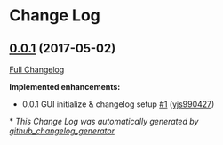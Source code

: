 # Change Log

## [0.0.1](https://github.com/yjs990427/YouWinDownloader/tree/0.0.1) (2017-05-02)
[Full Changelog](https://github.com/yjs990427/YouWinDownloader/compare/0.0.0...0.0.1)

**Implemented enhancements:**

- 0.0.1 GUI initialize & changelog setup [\#1](https://github.com/yjs990427/YouWinDownloader/pull/1) ([yjs990427](https://github.com/yjs990427))



\* *This Change Log was automatically generated by [github_changelog_generator](https://github.com/skywinder/Github-Changelog-Generator)*